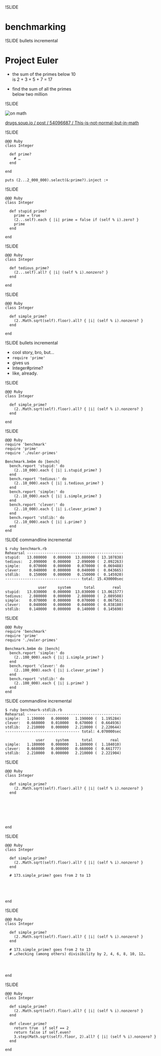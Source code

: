 !SLIDE

# benchmarking



!SLIDE bullets incremental

# Project Euler

* the sum of the primes below 10<br />is 2 + 3 + 5 + 7 = 17

* find the sum of all the primes<br />below two million



!SLIDE

![on math](on-math.jpg)

[drugs.soup.io / post / 54096687 / This-is-not-normal-but-in-math](http://drugs.soup.io/post/54096687/This-is-not-normal-but-in-math)



!SLIDE

    @@@ Ruby
    class Integer

      def prime?
        # …
      end

    end

    puts (2...2_000_000).select(&:prime?).inject :+



!SLIDE

    @@@ Ruby
    class Integer

      def stupid_prime?
        prime = true
        (2...self).each { |i| prime = false if (self % i).zero? }
        prime
      end

    end



!SLIDE

    @@@ Ruby
    class Integer

      def tedious_prime?
        (2...self).all? { |i| (self % i).nonzero? }
      end

    end



!SLIDE

    @@@ Ruby
    class Integer

      def simple_prime?
        (2..Math.sqrt(self).floor).all? { |i| (self % i).nonzero? }
      end

    end



!SLIDE bullets incremental

* cool story, bro, but…
* `require 'prime'`
* gives us
* Integer#prime?
* like, already.



!SLIDE

    @@@ Ruby
    class Integer

      def simple_prime?
        (2..Math.sqrt(self).floor).all? { |i| (self % i).nonzero? }
      end

    end



!SLIDE

    @@@ Ruby
    require 'benchmark'
    require 'prime'
    require './euler-primes'

    Benchmark.bmbm do |bench|
      bench.report 'stupid:' do
        (2..10_000).each { |i| i.stupid_prime? }
      end
      bench.report 'tedious:' do
        (2..10_000).each { |i| i.tedious_prime? }
      end
      bench.report 'simple:' do
        (2..10_000).each { |i| i.simple_prime? }
      end
      bench.report 'clever:' do
        (2..10_000).each { |i| i.clever_prime? }
      end
      bench.report 'stdlib:' do
        (2..10_000).each { |i| i.prime? }
      end
    end



!SLIDE commandline incremental

    $ ruby benchmark.rb
    Rehearsal --------------------------------------------
    stupid:   13.080000   0.000000  13.080000 ( 13.107838)
    tedious:   2.090000   0.000000   2.090000 (  2.092263)
    simple:    0.070000   0.000000   0.070000 (  0.069488)
    clever:    0.040000   0.000000   0.040000 (  0.043665)
    stdlib:    0.150000   0.000000   0.150000 (  0.145920)
    ---------------------------------- total: 15.430000sec

                   user     system      total        real
    stupid:   13.030000   0.000000  13.030000 ( 13.061577)
    tedious:   2.080000   0.000000   2.080000 (  2.089508)
    simple:    0.070000   0.000000   0.070000 (  0.067561)
    clever:    0.040000   0.000000   0.040000 (  0.038180)
    stdlib:    0.140000   0.000000   0.140000 (  0.145690)



!SLIDE

    @@@ Ruby
    require 'benchmark'
    require 'prime'
    require './euler-primes'

    Benchmark.bmbm do |bench|
      bench.report 'simple:' do
        (2..100_000).each { |i| i.simple_prime? }
      end
      bench.report 'clever:' do
        (2..100_000).each { |i| i.clever_prime? }
      end
      bench.report 'stdlib:' do
        (2..100_000).each { |i| i.prime? }
      end
    end



!SLIDE commandline incremental

    $ ruby benchmark-stdlib.rb
    Rehearsal -------------------------------------------
    simple:   1.190000   0.000000   1.190000 (  1.195284)
    clever:   0.660000   0.010000   0.670000 (  0.664936)
    stdlib:   2.210000   0.000000   2.210000 (  2.220644)
    ---------------------------------- total: 4.070000sec

                  user     system      total        real
    simple:   1.180000   0.000000   1.180000 (  1.184010)
    clever:   0.660000   0.000000   0.660000 (  0.661777)
    stdlib:   2.210000   0.000000   2.210000 (  2.221904)



!SLIDE

    @@@ Ruby
    class Integer

      def simple_prime?
        (2..Math.sqrt(self).floor).all? { |i| (self % i).nonzero? }
      end







    end



!SLIDE

    @@@ Ruby
    class Integer

      def simple_prime?
        (2..Math.sqrt(self).floor).all? { |i| (self % i).nonzero? }
      end

      # 173.simple_prime? goes from 2 to 13





    end



!SLIDE

    @@@ Ruby
    class Integer

      def simple_prime?
        (2..Math.sqrt(self).floor).all? { |i| (self % i).nonzero? }
      end

      # 173.simple_prime? goes from 2 to 13
      # …checking (among others) divisibility by 2, 4, 6, 8, 10, 12…




    end



!SLIDE

    @@@ Ruby
    class Integer

      def simple_prime?
        (2..Math.sqrt(self).floor).all? { |i| (self % i).nonzero? }
      end

      def clever_prime?
        return true  if self == 2
        return false if self.even?
        3.step(Math.sqrt(self).floor, 2).all? { |i| (self % i).nonzero? }
      end

    end
